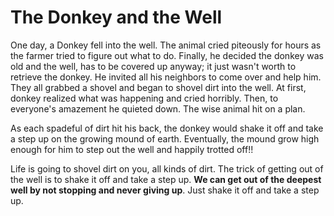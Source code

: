 # The Donkey and the Well

One day, a Donkey fell into the well. The animal cried piteously for hours as the farmer tried to figure out what to do. Finally, he decided the donkey was old and the well, has to be covered up anyway; it just wasn't worth to retrieve the donkey. He invited all his neighbors to come over and help him. They all grabbed a shovel and began to shovel dirt into the well. At first, donkey realized what was happening and cried horribly. Then, to everyone's amazement he quieted down. The wise animal hit on a plan.

As each spadeful of dirt hit his back, the donkey would shake it off and take a step up on the growing mound of earth. Eventually, the mound grow high enough for him to step out the well and happily trotted off!!

Life is going to shovel dirt on you, all kinds of dirt. The trick of getting out of the well is to shake it off and take a step up. **We can get out of the deepest well by not stopping and never giving up**. Just shake it off and take a step up.

